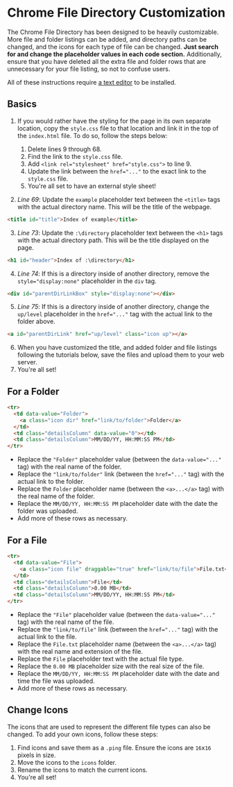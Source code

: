 # Chrome File Directory Customization

The Chrome File Directory has been designed to be heavily customizable. More file and folder listings can be added, and directory paths can be changed, and the icons for each type of file can be changed. **Just search for and change the placeholder values in each code section.** Additionally, ensure that you have deleted all the extra file and folder rows that are unnecessary for your file listing, so not to confuse users.

All of these instructions require [a text editor](https://code.visualstudio.com/) to be installed.

## Basics

1. If you would rather have the styling for the page in its own separate location, copy the `style.css` file to that location and link it in the top of the `index.html` file. To do so, follow the steps below:

   1. Delete lines 9 through 68.
   2. Find the link to the `style.css` file.
   3. Add `<link rel="stylesheet" href="style.css">` to line 9.
   4. Update the link between the `href="..."` to the exact link to the `style.css` file.
   5. You're all set to have an external style sheet!

2. _Line 69_: Update the `example` placeholder text between the `<title>` tags with the actual directory name. This will be the title of the webpage.

```html
<title id="title">Index of example</title>
```

3. _Line 73_: Update the `:\directory` placeholder text between the `<h1>` tags with the actual directory path. This will be the title displayed on the page.

```html
<h1 id="header">Index of :\directory</h1>
```

4. _Line 74_: If this is a directory inside of another directory, remove the `style="display:none"` placeholder in the `div` tag.

```html
<div id="parentDirLinkBox" style="display:none"></div>
```

5. _Line 75_: If this is a directory inside of another directory, change the `up/level` placeholder in the `href="..."` tag with the actual link to the folder above.

```html
<a id="parentDirLink" href="up/level" class="icon up"></a>
```

6. When you have customized the title, and added folder and file listings following the tutorials below, save the files and upload them to your web server.
7. You're all set!

## For a Folder

```html
<tr>
  <td data-value="Folder">
    <a class="icon dir" href="link/to/folder">Folder</a>
  </td>
  <td class="detailsColumn" data-value="0"></td>
  <td class="detailsColumn">MM/DD/YY, HH:MM:SS PM</td>
</tr>
```

- Replace the `"Folder"` placeholder value (between the `data-value="..."` tag) with the real name of the folder.
- Replace the `"link/to/folder"` link (between the `href="..."` tag) with the actual link to the folder.
- Replace the `Folder` placeholder name (between the `<a>...</a>` tag) with the real name of the folder.
- Replace the `MM/DD/YY, HH:MM:SS PM` placeholder date with the date the folder was uploaded.
- Add more of these rows as necessary.

## For a File

```html
<tr>
  <td data-value="File">
    <a class="icon file" draggable="true" href="link/to/file">File.txt</a>
  </td>
  <td class="detailsColumn">File</td>
  <td class="detailsColumn">0.00 MB</td>
  <td class="detailsColumn">MM/DD/YY, HH:MM:SS PM</td>
</tr>
```

- Replace the `"File"` placeholder value (between the `data-value="..."` tag) with the real name of the file.
- Replace the `"link/to/file"` link (between the `href="..."` tag) with the actual link to the file.
- Replace the `File.txt` placeholder name (between the `<a>...</a>` tag) with the real name and extension of the file.
- Replace the `File` placeholder text with the actual file type.
- Replace the `0.00 MB` placeholder size with the real size of the file.
- Replace the `MM/DD/YY, HH:MM:SS PM` placeholder date with the date and time the file was uploaded.
- Add more of these rows as necessary.

## Change Icons

The icons that are used to represent the different file types can also be changed. To add your own icons, follow these steps:

1. Find icons and save them as a `.ping` file. Ensure the icons are `16`x`16` pixels in size.
2. Move the icons to the `icons` folder.
3. Rename the icons to match the current icons.
4. You're all set!
